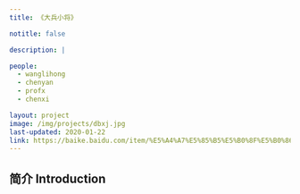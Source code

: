 ```yaml
---
title: 《大兵小将》

notitle: false

description: |

people:
  - wanglihong
  - chenyan
  - profx
  - chenxi

layout: project
image: /img/projects/dbxj.jpg
last-updated: 2020-01-22
link: https://baike.baidu.com/item/%E5%A4%A7%E5%85%B5%E5%B0%8F%E5%B0%86/13884?fromModule=lemma_inlink
---
```


## 简介 Introduction


